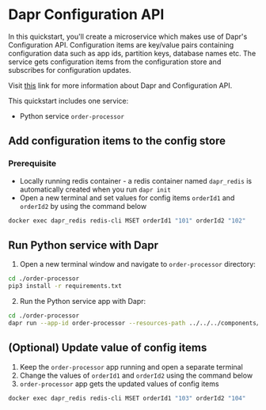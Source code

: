 # Dapr Configuration API

In this quickstart, you'll create a microservice which makes use of Dapr's Configuration API. Configuration items are key/value pairs containing configuration data such as app ids, partition keys, database names etc. The service gets configuration items from the configuration store and subscribes for configuration updates.

Visit [this](https://docs.dapr.io/developing-applications/building-blocks/configuration/) link for more information about Dapr and Configuration API.

This quickstart includes one service:

- Python service `order-processor`

## Add configuration items to the config store

### Prerequisite

- Locally running redis container - a redis container named `dapr_redis` is automatically created when you run `dapr init`
- Open a new terminal and set values for config items `orderId1` and `orderId2` by using the command below

<!-- STEP
name: Add configuration items
expected_stdout_lines:
  - 'OK'
-->

```bash
docker exec dapr_redis redis-cli MSET orderId1 "101" orderId2 "102"
```

<!-- END_STEP -->

## Run Python service with Dapr

1. Open a new terminal window and navigate to `order-processor` directory:

<!-- STEP
name: Install python dependencies
-->

```bash
cd ./order-processor
pip3 install -r requirements.txt
```

<!-- END_STEP -->

2. Run the Python service app with Dapr:

<!-- STEP
name: Run order-processor service
expected_stdout_lines:
  - '== APP == Configuration for orderId2 : value: "102"'
  - "Exited App successfully"
expected_stderr_lines:
output_match_mode: substring
match_order: none
sleep: 120
-->

```bash
cd ./order-processor
dapr run --app-id order-processor --resources-path ../../../components/ --app-port 6001 -- python3 app.py
```

<!-- END_STEP -->

## (Optional) Update value of config items

1. Keep the `order-processor` app running and open a separate terminal
2. Change the values of `orderId1` and `orderId2` using the command below
3. `order-processor` app gets the updated values of config items

<!-- STEP
name: Update config items
-->

```bash
docker exec dapr_redis redis-cli MSET orderId1 "103" orderId2 "104"
```

<!--END_STEP -->
